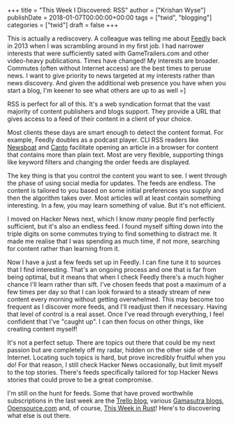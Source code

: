 +++
title = "This Week I Discovered: RSS"
author = ["Krishan Wyse"]
publishDate = 2018-01-07T00:00:00+00:00
tags = ["twid", "blogging"]
categories = ["twid"]
draft = false
+++

This is actually a rediscovery. A colleague was telling me about [Feedly](https://feedly.com/) back in
2013 when I was scrambling around in my first job. I had narrower interests that
were sufficiently sated with GameTrailers.com and other video-heavy
publications. Times have changed! My interests are broader. Commutes (often
without Internet access) are the best times to peruse news. I want to give
priority to news targeted at my interests rather than news discovery. And given
the additional web presence you have when you start a blog, I'm keener to see
what others are up to as well =]

RSS is perfect for all of this. It's a web syndication format that the vast
majority of content publishers and blogs support. They provide a URL that gives
access to a feed of their content in a client of your choice.

Most clients these days are smart enough to detect the content format.  For
example, Feedly doubles as a podcast player. CLI RSS readers like [Newsboat](https://newsboat.org/) and
[Canto](https://codezen.org/canto-ng/) facilitate opening an article in a browser for content that contains more
than plain text. Most are very flexible, supporting things like keyword filters
and changing the order feeds are displayed.

The key thing is that you control the content you want to see. I went through
the phase of using social media for updates. The feeds are endless. The content
is tailored to you based on some initial preferences you supply and then the
algorithm takes over. Most articles will at least contain something
interesting. In a few, you may learn something of value. But it's not efficient.

I moved on Hacker News next, which I know _many_ people find perfectly
sufficient, but it's also an endless feed. I found myself sifting down into the
triple digits on some commutes trying to find something to distract me. It made
me realise that I was spending as much time, if not more, searching for content
rather than learning from it.

Now I have a just a few feeds set up in Feedly. I can fine tune it to sources
that I find interesting. That's an ongoing process and one that is far from
being optimal, but it means that when I check Feedly there's a much higher
chance I'll learn rather than sift. I've chosen feeds that post a maximum of a
few times per day so that I can look forward to a steady stream of new content
every morning without getting overwhelmed.  This may become too frequent as I
discover more feeds, and I'll readjust then if necessary. Having that level of
control is a real asset. Once I've read through everything, I feel confident
that I've "caught up". I can then focus on other things, like creating content
myself!

It's not a perfect setup. There are topics out there that could be my next
passion but are completely off my radar, hidden on the other side of the
Internet. Locating such topics is hard, but prove incredibly fruitful when you
do! For that reason, I still check Hacker News occasionally, but limit myself to
the top stories. There's feeds specifically tailored for top Hacker News stories
that could prove to be a great compromise.

I'm still on the hunt for feeds. Some that have proved worthwhile subscriptions
in the last week are the [Trello blog](https://blog.trello.com/), various [Gamasutra blogs](https://www.gamasutra.com/blogs/), [Opensource.com](https://opensource.com/)
and, of course, [This Week in Rust](https://this-week-in-rust.org/)! Here's to discovering what else is out there.